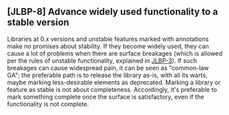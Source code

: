 [JLBP-8] Advance widely used functionality to a stable version
--------------------------------------------------------------

Libraries at 0.x versions and unstable features marked with annotations make no
promises about stability. If they become widely used, they can cause a lot of
problems when there are surface breakages (which is allowed per the rules of
unstable functionality, explained in [JLBP-3](JLBP-3.md)). If such breakages can
cause widespread pain, it can be seen as "common-law GA"; the preferable path is
to release the library as-is, with all its warts, maybe marking less-desirable
elements as deprecated. Marking a library or feature as stable is not about
completeness. Accordingly, it's preferable to mark something complete once the
surface is satisfactory, even if the functionality is not complete.
